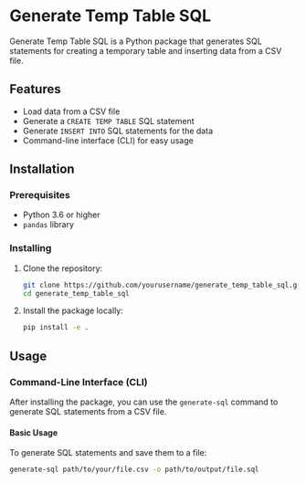 # Generate Temp Table SQL

Generate Temp Table SQL is a Python package that generates SQL statements for creating a temporary table and inserting data from a CSV file.

## Features

- Load data from a CSV file
- Generate a `CREATE TEMP TABLE` SQL statement
- Generate `INSERT INTO` SQL statements for the data
- Command-line interface (CLI) for easy usage

## Installation

### Prerequisites

- Python 3.6 or higher
- `pandas` library

### Installing

1. Clone the repository:
    ```sh
    git clone https://github.com/yourusername/generate_temp_table_sql.git
    cd generate_temp_table_sql
    ```

2. Install the package locally:
    ```sh
    pip install -e .
    ```

## Usage

### Command-Line Interface (CLI)

After installing the package, you can use the `generate-sql` command to generate SQL statements from a CSV file.

#### Basic Usage

To generate SQL statements and save them to a file:
```sh
generate-sql path/to/your/file.csv -o path/to/output/file.sql
